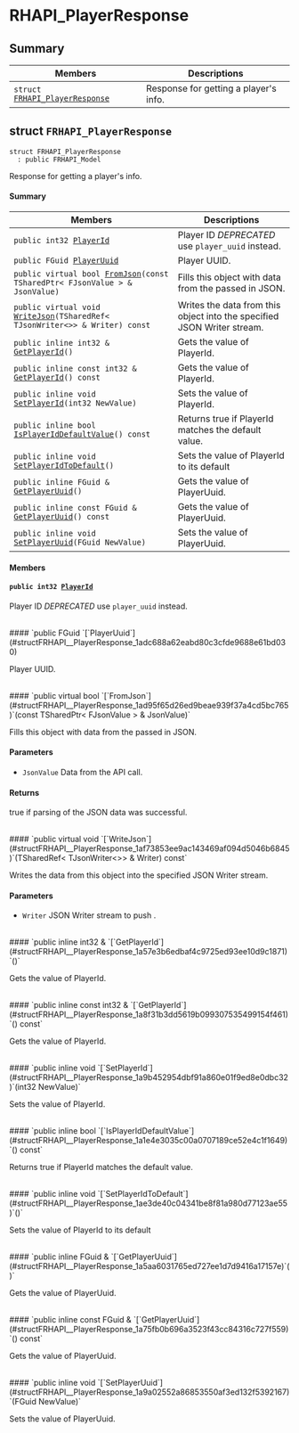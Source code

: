 # RHAPI_PlayerResponse <a id="group__RHAPI__PlayerResponse"></a>

## Summary

 Members                        | Descriptions                                
--------------------------------|---------------------------------------------
`struct `[`FRHAPI_PlayerResponse`](#structFRHAPI__PlayerResponse) | Response for getting a player&#39;s info.

## struct `FRHAPI_PlayerResponse` <a id="structFRHAPI__PlayerResponse"></a>

```
struct FRHAPI_PlayerResponse
  : public FRHAPI_Model
```

Response for getting a player&#39;s info.

#### Summary

 Members                        | Descriptions                                
--------------------------------|---------------------------------------------
`public int32 `[`PlayerId`](#structFRHAPI__PlayerResponse_1ad310dc7254bc7601cb78f946655b4896) | Player ID *DEPRECATED* use `player_uuid` instead.
`public FGuid `[`PlayerUuid`](#structFRHAPI__PlayerResponse_1adc688a62eabd80c3cfde9688e61bd030) | Player UUID.
`public virtual bool `[`FromJson`](#structFRHAPI__PlayerResponse_1ad95f65d26ed9beae939f37a4cd5bc765)`(const TSharedPtr< FJsonValue > & JsonValue)` | Fills this object with data from the passed in JSON.
`public virtual void `[`WriteJson`](#structFRHAPI__PlayerResponse_1af73853ee9ac143469af094d5046b6845)`(TSharedRef< TJsonWriter<>> & Writer) const` | Writes the data from this object into the specified JSON Writer stream.
`public inline int32 & `[`GetPlayerId`](#structFRHAPI__PlayerResponse_1a57e3b6edbaf4c9725ed93ee10d9c1871)`()` | Gets the value of PlayerId.
`public inline const int32 & `[`GetPlayerId`](#structFRHAPI__PlayerResponse_1a8f31b3dd5619b099307535499154f461)`() const` | Gets the value of PlayerId.
`public inline void `[`SetPlayerId`](#structFRHAPI__PlayerResponse_1a9b452954dbf91a860e01f9ed8e0dbc32)`(int32 NewValue)` | Sets the value of PlayerId.
`public inline bool `[`IsPlayerIdDefaultValue`](#structFRHAPI__PlayerResponse_1a1e4e3035c00a0707189ce52e4c1f1649)`() const` | Returns true if PlayerId matches the default value.
`public inline void `[`SetPlayerIdToDefault`](#structFRHAPI__PlayerResponse_1ae3de40c04341be8f81a980d77123ae55)`()` | Sets the value of PlayerId to its default
`public inline FGuid & `[`GetPlayerUuid`](#structFRHAPI__PlayerResponse_1a5aa6031765ed727ee1d7d9416a17157e)`()` | Gets the value of PlayerUuid.
`public inline const FGuid & `[`GetPlayerUuid`](#structFRHAPI__PlayerResponse_1a75fb0b696a3523f43cc84316c727f559)`() const` | Gets the value of PlayerUuid.
`public inline void `[`SetPlayerUuid`](#structFRHAPI__PlayerResponse_1a9a02552a86853550af3ed132f5392167)`(FGuid NewValue)` | Sets the value of PlayerUuid.

#### Members

#### `public int32 `[`PlayerId`](#structFRHAPI__PlayerResponse_1ad310dc7254bc7601cb78f946655b4896) <a id="structFRHAPI__PlayerResponse_1ad310dc7254bc7601cb78f946655b4896"></a>

Player ID *DEPRECATED* use `player_uuid` instead.

<br>
#### `public FGuid `[`PlayerUuid`](#structFRHAPI__PlayerResponse_1adc688a62eabd80c3cfde9688e61bd030) <a id="structFRHAPI__PlayerResponse_1adc688a62eabd80c3cfde9688e61bd030"></a>

Player UUID.

<br>
#### `public virtual bool `[`FromJson`](#structFRHAPI__PlayerResponse_1ad95f65d26ed9beae939f37a4cd5bc765)`(const TSharedPtr< FJsonValue > & JsonValue)` <a id="structFRHAPI__PlayerResponse_1ad95f65d26ed9beae939f37a4cd5bc765"></a>

Fills this object with data from the passed in JSON.

#### Parameters
* `JsonValue` Data from the API call.

#### Returns
true if parsing of the JSON data was successful.

<br>
#### `public virtual void `[`WriteJson`](#structFRHAPI__PlayerResponse_1af73853ee9ac143469af094d5046b6845)`(TSharedRef< TJsonWriter<>> & Writer) const` <a id="structFRHAPI__PlayerResponse_1af73853ee9ac143469af094d5046b6845"></a>

Writes the data from this object into the specified JSON Writer stream.

#### Parameters
* `Writer` JSON Writer stream to push .

<br>
#### `public inline int32 & `[`GetPlayerId`](#structFRHAPI__PlayerResponse_1a57e3b6edbaf4c9725ed93ee10d9c1871)`()` <a id="structFRHAPI__PlayerResponse_1a57e3b6edbaf4c9725ed93ee10d9c1871"></a>

Gets the value of PlayerId.

<br>
#### `public inline const int32 & `[`GetPlayerId`](#structFRHAPI__PlayerResponse_1a8f31b3dd5619b099307535499154f461)`() const` <a id="structFRHAPI__PlayerResponse_1a8f31b3dd5619b099307535499154f461"></a>

Gets the value of PlayerId.

<br>
#### `public inline void `[`SetPlayerId`](#structFRHAPI__PlayerResponse_1a9b452954dbf91a860e01f9ed8e0dbc32)`(int32 NewValue)` <a id="structFRHAPI__PlayerResponse_1a9b452954dbf91a860e01f9ed8e0dbc32"></a>

Sets the value of PlayerId.

<br>
#### `public inline bool `[`IsPlayerIdDefaultValue`](#structFRHAPI__PlayerResponse_1a1e4e3035c00a0707189ce52e4c1f1649)`() const` <a id="structFRHAPI__PlayerResponse_1a1e4e3035c00a0707189ce52e4c1f1649"></a>

Returns true if PlayerId matches the default value.

<br>
#### `public inline void `[`SetPlayerIdToDefault`](#structFRHAPI__PlayerResponse_1ae3de40c04341be8f81a980d77123ae55)`()` <a id="structFRHAPI__PlayerResponse_1ae3de40c04341be8f81a980d77123ae55"></a>

Sets the value of PlayerId to its default

<br>
#### `public inline FGuid & `[`GetPlayerUuid`](#structFRHAPI__PlayerResponse_1a5aa6031765ed727ee1d7d9416a17157e)`()` <a id="structFRHAPI__PlayerResponse_1a5aa6031765ed727ee1d7d9416a17157e"></a>

Gets the value of PlayerUuid.

<br>
#### `public inline const FGuid & `[`GetPlayerUuid`](#structFRHAPI__PlayerResponse_1a75fb0b696a3523f43cc84316c727f559)`() const` <a id="structFRHAPI__PlayerResponse_1a75fb0b696a3523f43cc84316c727f559"></a>

Gets the value of PlayerUuid.

<br>
#### `public inline void `[`SetPlayerUuid`](#structFRHAPI__PlayerResponse_1a9a02552a86853550af3ed132f5392167)`(FGuid NewValue)` <a id="structFRHAPI__PlayerResponse_1a9a02552a86853550af3ed132f5392167"></a>

Sets the value of PlayerUuid.

<br>
